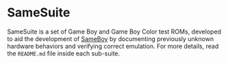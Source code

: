 # SameSuite

SameSuite is a set of Game Boy and Game Boy Color test ROMs, developed to aid the development of [SameBoy](https://github.com/LIJI32/SameBoy) by documenting previously unknown hardware behaviors and verifying correct emulation. For more details, read the `README.md` file inside each sub-suite.
